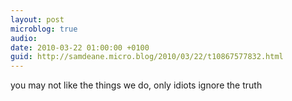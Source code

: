 ```yaml
---
layout: post
microblog: true
audio: 
date: 2010-03-22 01:00:00 +0100
guid: http://samdeane.micro.blog/2010/03/22/t10867577832.html
---
```

you may not like
the things we do, 
only idiots
ignore the truth

